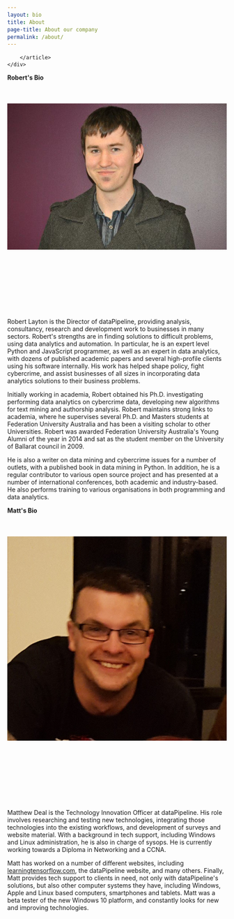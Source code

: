 ```yaml
---
layout: bio
title: About
page-title: About our company
permalink: /about/
---
```

 <div class="container">
        <article class="post-content">


        </article>
    </div>
<div class="row biosquish">
  <div class="col-sm-6">
  <div class="bioheader">
   <b>Robert's Bio</b>
 </div>
  <br>
  <br>
  <br>
  <div class="bio-pic  ">
<img class="bio pull-left" src="/images/12576224_10154529040829966_1726545709_n.jpg" alt="bio picture">
<br>
<br>
<br>
<br>
<br>
<br>
<br>
<br>
<br>
<br>
</div>
Robert Layton is the Director of dataPipeline, providing analysis, consultancy, research and development work to businesses in many sectors. Robert's strengths are in finding solutions to difficult problems,
using data analytics and automation. In particular, he is an expert level Python and JavaScript programmer, as well as an expert in data analytics,
with dozens of published academic papers and several high-profile clients using his software internally.
His work has helped shape policy, fight cybercrime, and assist businesses of all sizes in incorporating data analytics solutions to their business problems.

Initially working in academia, Robert obtained his Ph.D. investigating performing data analytics on cybercrime data,
developing new algorithms for text mining and authorship analysis. Robert maintains strong links to academia,
where he supervises several Ph.D. and Masters students at Federation University Australia and has been a visiting scholar to other Universities.
Robert was awarded Federation University Australia's Young Alumni of the year in 2014 and sat as the student member on the University of Ballarat council in 2009.

He is also a writer on data mining and cybercrime issues for a number of outlets, with a published book in data mining in Python.
In addition, he is a regular contributor to various open source project and has presented at a number of international conferences, both academic and industry-based.
He also performs training to various organisations in both programming and data analytics.</div>

  <div class="col-sm-6 ">
    <div class="bioheader">
   <b>Matt's Bio</b>
   </div>
  <br>
  <br>
  <br>
  <div class="bio-pic  ">
<img class="bio pull-left" src="/images/12557086_10207791908263365_1532585483_o.jpg" alt="bio picture">
<br>
<br>
<br>
<br>
<br>
<br>
<br>
<br>
<br>
<br>



</div>
Matthew Deal is the Technology Innovation Officer at dataPipeline.
His role involves researching and testing new technologies, integrating those technologies into the existing workflows, and development of surveys and website material.
With a background in tech support, including Windows and Linux administration, he is also in charge of sysops.
He is currently working towards a Diploma in Networking and a CCNA.

Matt has worked on a number of different websites, including <a class="colour" href="http://www.learningtensorflow.com">learningtensorflow.com</a>, the dataPipeline website, and many others.
Finally, Matt provides tech support to clients in need, not only with dataPipeline's solutions, but also other computer systems they have, including Windows, Apple and Linux based computers, smartphones and tablets.
Matt was a beta tester of the new Windows 10 platform, and constantly looks for new and improving technologies.


  </div>

</div>